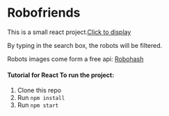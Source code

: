# Robofriends

This is a small react project.[Click to display](http://localhost:3000/Web-Robofriend)

By typing in the search box, the robots will be filtered.

Robots images come form a free api: [Robohash ](https://robohash.org/)



#### Tutorial for React To run the project:

1. Clone this repo
2. Run `npm install`
3. Run `npm start`
